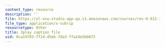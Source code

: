 ```yaml
---
content_type: resource
description: ''
file: https://ol-ocw-studio-app-qa.s3.amazonaws.com/courses/res-6-012-introduction-to-probability-spring-2018/0ca197037f1dd5eb7da3ffa24e5bb073_uGGTX2ypzKI.srt
file_type: application/x-subrip
resourcetype: Other
title: 3play caption file
uid: 0ca19703-7f1d-d5eb-7da3-ffa24e5bb073
---
```

